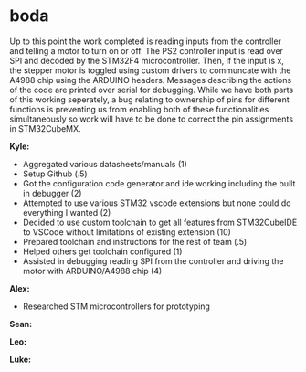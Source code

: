 # boda
Up to this point the work completed is reading inputs from the controller and telling a motor to turn on or off. The PS2 controller input is read over SPI and decoded by the STM32F4 microcontroller. Then, if the input is x, the stepper motor is toggled using custom drivers to communcate with the A4988 chip using the ARDUINO headers. Messages describing the actions of the code are printed over serial for debugging. While we have both parts of this working seperately, a bug relating to ownership of pins for different functions is preventing us from enabling both of these functionalities simultaneously so work will have to be done to correct the pin assignments in STM32CubeMX.

**Kyle:**
* Aggregated various datasheets/manuals (1)
* Setup Github (.5)
* Got the configuration code generator and ide working including the built in debugger (2)
* Attempted to use various STM32 vscode extensions but none could do everything I wanted (2)
* Decided to use custom toolchain to get all features from STM32CubeIDE to VSCode without limitations of existing extension (10)
* Prepared toolchain and instructions for the rest of team (.5)
* Helped others get toolchain configured (1)
* Assisted in debugging reading SPI from the controller and driving the motor with ARDUINO/A4988 chip (4)

**Alex:**
* Researched STM microcontrollers for prototyping


**Sean:**


**Leo:**


**Luke:**
